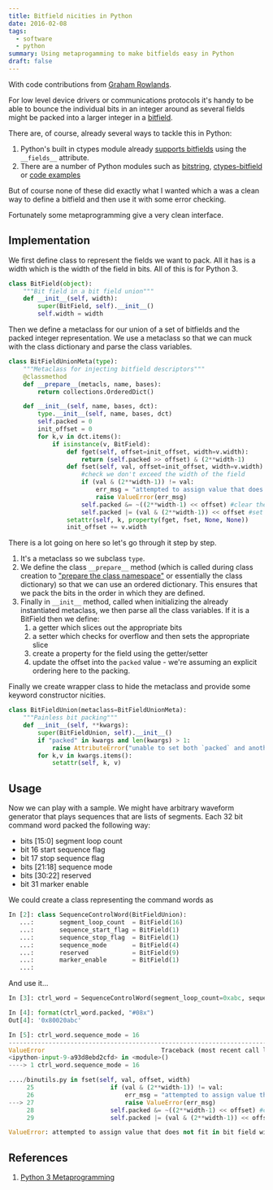 ```yaml
---
title: Bitfield nicities in Python
date: 2016-02-08
tags:
  - software
  - python
summary: Using metaprogamming to make bitfields easy in Python
draft: false
---
```


With code contributions from [Graham Rowlands](http://www.grahamerowlands.com/).

For low level device drivers or communications protocols it's handy to be able
to bounce the individual bits in an integer around as several fields might be packed into a larger
integer in a [bitfield](https://en.wikipedia.org/wiki/Bit_field).

There are, of course, already several ways to tackle this in Python:

1. Python's built in ctypes module already [supports
bitfields](https://docs.python.org/3.5/library/ctypes.html#structures-and-unions)
using the `__fields__` attribute.
1. There are a number of Python modules such as [bitstring](http://scott-griffiths.github.io/bitstring/), [ctypes-bitfield](https://pypi.python.org/pypi/ctypes-bitfield) or [code examples](http://code.activestate.com/recipes/113799/)

But of course none of these did exactly what I wanted which a was a clean way to
define a bitfield and then use it with some error checking.

Fortunately some metaprogramming give a very clean interface.

## Implementation

We first define class to represent the fields we want to pack.  All it has is a
width which is the width of the field in bits. All of this is for Python 3.

```python
class BitField(object):
    """Bit field in a bit field union"""
    def __init__(self, width):
        super(BitField, self).__init__()
        self.width = width
```

Then we define a metaclass for our union of a set of bitfields and the packed
integer representation. We use a metaclass so that we can muck with the class
dictionary and parse the class variables.

```python
class BitFieldUnionMeta(type):
    """Metaclass for injecting bitfield descriptors"""
    @classmethod
    def __prepare__(metacls, name, bases):
        return collections.OrderedDict()

    def __init__(self, name, bases, dct):
        type.__init__(self, name, bases, dct)
        self.packed = 0
        init_offset = 0
        for k,v in dct.items():
            if isinstance(v, BitField):
                def fget(self, offset=init_offset, width=v.width):
                    return (self.packed >> offset) & (2**width-1)
                def fset(self, val, offset=init_offset, width=v.width):
                    #check we don't exceed the width of the field
                    if (val & (2**width-1)) != val:
                        err_msg = "attempted to assign value that does not fit in bit field width {:d}".format(width)
                        raise ValueError(err_msg)
                    self.packed &= ~((2**width-1) << offset) #clear the field
                    self.packed |= (val & (2**width-1)) << offset #set the field
                setattr(self, k, property(fget, fset, None, None))
                init_offset += v.width
```

There is a lot going on here so let's go through it step by step.

1. It's a metaclass so we subclass `type`.
1. We define the class `__prepare__` method (which is called during class
creation to ["prepare the class
namespace"](https://docs.python.org/3/reference/datamodel.html#preparing-the-class-namespace)
or essentially the class dictionary) so that we can use an ordered dictionary.
This ensures that we pack the bits in the order in which they are defined.
1. Finally in `__init__` method, called when initializing the already instantiated metaclass, we then parse all the class variables.  If it is a BitField then we define:
    1. a getter which slices out the appropriate bits
    1. a setter which checks for overflow and then sets the appropriate slice
    1. create a property for the field using the getter/setter
    1. update the offset into the `packed` value - we're assuming an explicit ordering here to the packing.

Finally we create wrapper class to hide the metaclass and provide some keyword constructor nicities.

```python
class BitFieldUnion(metaclass=BitFieldUnionMeta):
    """Painless bit packing"""
    def __init__(self, **kwargs):
        super(BitFieldUnion, self).__init__()
        if "packed" in kwargs and len(kwargs) > 1:
            raise AttributeError("unable to set both `packed` and another bit field")
        for k,v in kwargs.items():
            setattr(self, k, v)
```

## Usage

Now we can play with a sample. We might have arbitrary waveform generator that plays sequences that are lists of segments.  Each 32 bit command word packed the following way:

* bits [15:0] segment loop count
* bit 16 start sequence flag
* bit 17 stop sequence flag
* bits [21:18] sequence mode
* bits [30:22] reserved
* bit 31 marker enable

We could create a class representing the command words as

```python
In [2]: class SequenceControlWord(BitFieldUnion):
   ...:       segment_loop_count  = BitField(16)
   ...:       sequence_start_flag = BitField(1)
   ...:       sequence_stop_flag  = BitField(1)
   ...:       sequence_mode       = BitField(4)
   ...:       reserved            = BitField(9)
   ...:       marker_enable       = BitField(1)
   ...:     
```

And use it...

```python
In [3]: ctrl_word = SequenceControlWord(segment_loop_count=0xabc, sequence_stop_flag=1, marker_enable=1)

In [4]: format(ctrl_word.packed, "#08x")
Out[4]: '0x80020abc'

In [5]: ctrl_word.sequence_mode = 16
---------------------------------------------------------------------------
ValueError                                Traceback (most recent call last)
<ipython-input-9-a93d8ebd2cfd> in <module>()
----> 1 ctrl_word.sequence_mode = 16

..../binutils.py in fset(self, val, offset, width)
     25                     if (val & (2**width-1)) != val:
     26                         err_msg = "attempted to assign value that does not fit in bit field width {:d}".format(width)
---> 27                         raise ValueError(err_msg)
     28                     self.packed &= ~((2**width-1) << offset) #clear the field
     29                     self.packed |= (val & (2**width-1)) << offset #set the field

ValueError: attempted to assign value that does not fit in bit field width 4

```

## References
1. [Python 3 Metaprogramming](http://www.dabeaz.com/py3meta/Py3Meta.pdf)
